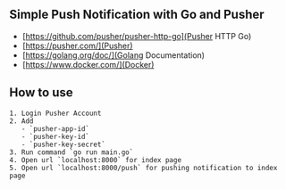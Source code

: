 ## Simple Push Notification with Go and Pusher

- [https://github.com/pusher/pusher-http-go](Pusher HTTP Go)
- [https://pusher.com/](Pusher)
- [https://golang.org/doc/](Golang Documentation)
- [https://www.docker.com/](Docker)

## How to use
    1. Login Pusher Account
    2. Add 
       - `pusher-app-id`
       - `pusher-key-id`
       - `pusher-key-secret`
    3. Run command `go run main.go`
    4. Open url `localhost:8000` for index page
    5. Open url `localhost:8000/push` for pushing notification to index page
